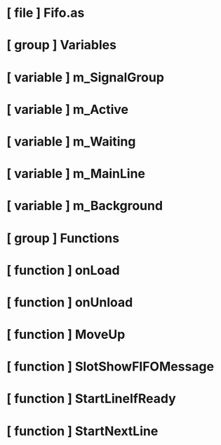 # [ file ] Fifo.as

# [ group ] Variables

# [ variable ] m_SignalGroup

# [ variable ] m_Active

# [ variable ] m_Waiting

# [ variable ] m_MainLine

# [ variable ] m_Background

# [ group ] Functions

# [ function ] onLoad

# [ function ] onUnload

# [ function ] MoveUp

# [ function ] SlotShowFIFOMessage

# [ function ] StartLineIfReady

# [ function ] StartNextLine

